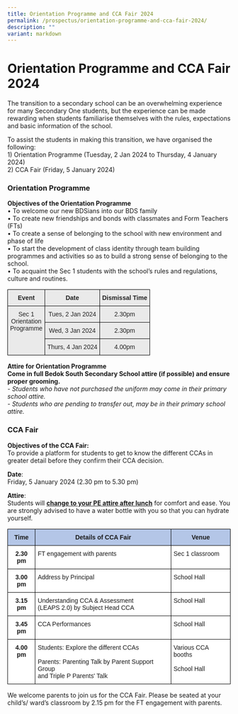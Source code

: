 ```yaml
---
title: Orientation Programme and CCA Fair 2024
permalink: /prospectus/orientation-programme-and-cca-fair-2024/
description: ""
variant: markdown
---
```

Orientation Programme and CCA Fair 2024
=======================================

The transition to a secondary school can be an overwhelming experience for many Secondary One students, but the experience can be made rewarding when students familiarise themselves with the rules, expectations and basic information of the school.  

To assist the students in making this transition, we have organised the following:
<br>1\)	Orientation Programme (Tuesday, 2 Jan 2024 to Thursday, 4 January 2024)
<br>2\)	CCA Fair (Friday, 5 January 2024)



### Orientation Programme

<b>Objectives of the Orientation Programme</b>
<br>•	To welcome our new BDSians into our BDS family
<br>•	To create new friendships and bonds with classmates and Form Teachers (FTs) 
<br>•	To create a sense of belonging to the school with new environment and phase of life
<br>•	To start the development of class identity through team building programmes and activities so as to build a strong sense of belonging to the school.
<br>•	To acquaint the Sec 1 students with the school’s rules and regulations, culture and routines.


<style type="text/css">
.tg  {border-collapse:collapse;border-spacing:0;}
.tg td{border-color:black;border-style:solid;border-width:1px;font-family:Arial, sans-serif;font-size:14px;
  overflow:hidden;padding:10px 5px;word-break:normal;}
.tg th{border-color:black;border-style:solid;border-width:1px;font-family:Arial, sans-serif;font-size:14px;
  font-weight:normal;overflow:hidden;padding:10px 5px;word-break:normal;}
.tg .tg-ii8k{background-color:#EAEAEA;color:#222;text-align:center;vertical-align:top}
.tg .tg-rj1p{background-color:#EAEAEA;color:#222;font-weight:bold;text-align:left;vertical-align:top}
</style>
<table class="tg">
<thead>
  <tr>
    <th class="tg-rj1p"><div style="text-align:center">Event</div></th>
    <th class="tg-rj1p"><div style="text-align:center">Date</div></th>
    <th class="tg-rj1p"><div style="text-align:center">Dismissal Time</div></th>
  </tr>
</thead>
<tbody>
  <tr>
    <td class="tg-ii8k" rowspan="3">Sec 1 <br>Orientation <br>Programme</td>
    <td class="tg-ii8k">Tues, 2 Jan 2024</td>
    <td class="tg-ii8k">2.30pm</td>
  </tr>
  <tr>
    <td class="tg-ii8k">Wed, 3 Jan 2024</td>
    <td class="tg-ii8k">2.30pm</td>
  </tr>
  <tr>
    <td class="tg-ii8k">Thurs, 4 Jan 2024</td>
    <td class="tg-ii8k">4.00pm</td>
  </tr>
</tbody>
</table>


<b>Attire for Orientation Programme</b> <br>
<b>Come in full Bedok South Secondary School attire (if possible) and ensure proper grooming.</b>
<br><i>\- Students who have not purchased the uniform may come in their primary school attire.</i><br>
<i>\- Students who are pending to transfer out, may be in their primary school attire.</i>


### CCA Fair

<b>Objectives of the CCA Fair: </b><br>
To provide a platform for students to get to know the different CCAs in greater detail before they confirm their CCA decision.

<b>Date</b>: <br>
Friday, 5 January 2024 (2.30 pm to 5.30 pm)

<b>Attire</b>: <br>
Students will&nbsp;<u><b>change to your PE attire after lunch</b></u>&nbsp;for comfort and ease. You are strongly advised to have a water bottle with you so that you can hydrate yourself.


<style type="text/css">
.tg  {border-collapse:collapse;border-spacing:0;}
.tg td{border-color:black;border-style:solid;border-width:1px;font-family:Arial, sans-serif;font-size:14px;
  overflow:hidden;padding:10px 5px;word-break:normal;}
.tg th{border-color:black;border-style:solid;border-width:1px;font-family:Arial, sans-serif;font-size:14px;
  font-weight:normal;overflow:hidden;padding:10px 5px;word-break:normal;}
.tg .tg-ba4e{background-color:#B4C6E7;font-weight:bold;text-align:center;vertical-align:top}
.tg .tg-9hzb{background-color:#FFF;font-weight:bold;text-align:center;vertical-align:top}
.tg .tg-ktyi{background-color:#FFF;text-align:left;vertical-align:top}
</style>
<table class="tg">
<thead>
  <tr>
    <th class="tg-ba4e">Time</th>
    <th class="tg-ba4e">Details of CCA Fair</th>
		    <th class="tg-ba4e">Venue</th>
  </tr>
</thead>
<tbody>
  <tr>
    <td class="tg-9hzb">2.30 pm</td>
    <td class="tg-ktyi">FT engagement with parents</td>
    <td class="tg-ktyi">Sec 1 classroom</td>
	</tr>
  <tr>
    <td class="tg-9hzb">3.00 pm</td>
    <td class="tg-ktyi">Address by Principal</td>
    <td class="tg-ktyi">School Hall</td>  </tr>
  <tr>
    <td class="tg-9hzb">3.15 pm</td>
    <td class="tg-ktyi">Understanding CCA &amp; Assessment <br>(LEAPS 2.0) by Subject Head CCA</td>
    <td class="tg-ktyi">School Hall</td>    </tr>
	  <tr>
    <td class="tg-9hzb">3.45 pm</td>
    <td class="tg-ktyi">CCA Performances </td>
    <td class="tg-ktyi">School Hall</td>  </tr>
	  <tr>
    <td class="tg-9hzb">4.00 pm</td>
    <td class="tg-ktyi">Students: Explore the different CCAs
<br><br>Parents: Parenting Talk by Parent Support Group <br>and Triple P Parents' Talk
</td>
    <td class="tg-ktyi">Various CCA booths<br><br>School Hall</td>  </tr>
</tbody>
</table>

We welcome parents to join us for the CCA Fair. Please be seated at your child’s/ ward’s classroom  by 2.15 pm for the FT engagement with parents.